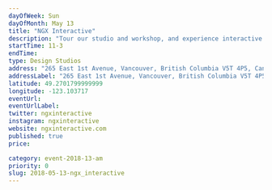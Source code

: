 ```yaml
---
dayOfWeek: Sun
dayOfMonth: May 13
title: "NGX Interactive"
description: "Tour our studio and workshop, and experience interactive exhibits at different stages, from early development prototypes to projects near installation. Give your input on our exhibits via our visitor experience evaluation methods or chat with us about the future of technology in the cultural sector."
startTime: 11-3
endTime: 
type: Design Studios
address: "265 East 1st Avenue, Vancouver, British Columbia V5T 4P5, Canada, Vancouver, BC, Canada"
addressLabel: "265 East 1st Avenue, Vancouver, British Columbia V5T 4P5, Canada"
latitude: 49.2701799999999
longitude: -123.103717
eventUrl: 
eventUrlLabel: 
twitter: ngxinteractive
instagram: ngxinteractive
website: ngxinteractive.com
published: true
price: 

category: event-2018-13-am
priority: 0
slug: 2018-05-13-ngx_interactive
---
```

